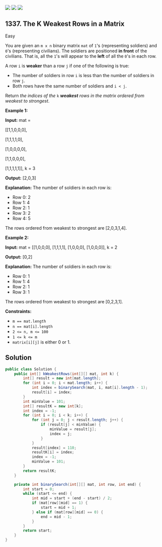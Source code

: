 [![](https://img.shields.io/github/stars/javadev/LeetCode-in-Java?label=Stars&style=flat-square)](https://github.com/javadev/LeetCode-in-Java)
[![](https://img.shields.io/github/forks/javadev/LeetCode-in-Java?label=Fork%20me%20on%20GitHub%20&style=flat-square)](https://github.com/javadev/LeetCode-in-Java/fork)
[![](https://img.shields.io/badge/-LeetCode%20in%20Kotlin-blue?style=flat-square)](https://github.com/javadev/LeetCode-in-Kotlin)

## 1337\. The K Weakest Rows in a Matrix

Easy

You are given an `m x n` binary matrix `mat` of `1`'s (representing soldiers) and `0`'s (representing civilians). The soldiers are positioned **in front** of the civilians. That is, all the `1`'s will appear to the **left** of all the `0`'s in each row.

A row `i` is **weaker** than a row `j` if one of the following is true:

*   The number of soldiers in row `i` is less than the number of soldiers in row `j`.
*   Both rows have the same number of soldiers and `i < j`.

Return _the indices of the_ `k` _**weakest** rows in the matrix ordered from weakest to strongest_.

**Example 1:**

**Input:** mat = 

[[1,1,0,0,0], 

[1,1,1,1,0], 

[1,0,0,0,0], 

[1,1,0,0,0], 

[1,1,1,1,1]], k = 3

**Output:** [2,0,3]

**Explanation:** The number of soldiers in each row is: 
- Row 0: 2 
- Row 1: 4 
- Row 2: 1 
- Row 3: 2 
- Row 4: 5 
  
The rows ordered from weakest to strongest are [2,0,3,1,4].

**Example 2:**

**Input:** mat = \[\[1,0,0,0], [1,1,1,1], [1,0,0,0], [1,0,0,0]], k = 2

**Output:** [0,2]

**Explanation:** The number of soldiers in each row is: 
- Row 0: 1 
- Row 1: 4 
- Row 2: 1 
- Row 3: 1 
  
The rows ordered from weakest to strongest are [0,2,3,1].

**Constraints:**

*   `m == mat.length`
*   `n == mat[i].length`
*   `2 <= n, m <= 100`
*   `1 <= k <= m`
*   `matrix[i][j]` is either 0 or 1.

## Solution

```java
public class Solution {
    public int[] kWeakestRows(int[][] mat, int k) {
        int[] result = new int[mat.length];
        for (int i = 0; i < mat.length; i++) {
            int index = binarySearch(mat, i, mat[i].length - 1);
            result[i] = index;
        }
        int minValue = 101;
        int[] resultK = new int[k];
        int index = -1;
        for (int i = 0; i < k; i++) {
            for (int j = 0; j < result.length; j++) {
                if (result[j] < minValue) {
                    minValue = result[j];
                    index = j;
                }
            }
            result[index] = 110;
            resultK[i] = index;
            index = -1;
            minValue = 101;
        }
        return resultK;
    }

    private int binarySearch(int[][] mat, int row, int end) {
        int start = 0;
        while (start <= end) {
            int mid = start + (end - start) / 2;
            if (mat[row][mid] == 1) {
                start = mid + 1;
            } else if (mat[row][mid] == 0) {
                end = mid - 1;
            }
        }
        return start;
    }
}
```